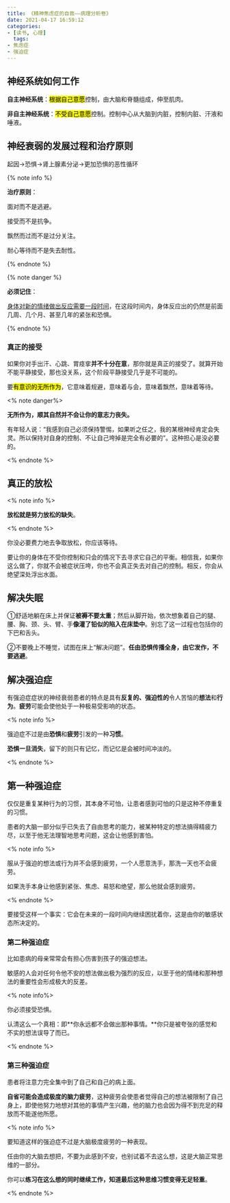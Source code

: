 ```yaml
---
title: 《精神焦虑症的自救——病理分析卷》
date: 2021-04-17 16:59:12
categories:
- [读书, 心理]
  tags:
- 焦虑症
- 强迫症
---
```


## 神经系统如何工作

**自主神经系统**：<mark>根据自己意愿</mark>控制，由大脑和脊髓组成，伸至肌肉。

**非自主神经系统**：<mark>不受自己意愿</mark>控制。控制中心从大脑到内脏，控制内脏、汗液和唾液。

## 神经衰弱的发展过程和治疗原则

<kbd>起因</kbd>-><kbd>恐惧</kbd>-><kbd>肾上腺素分泌</kbd>-><kbd>更加恐惧的恶性循环</kbd>

{% note info %}

**治疗原则**：

面对而不是逃避。

接受而不是抗争。

飘然而过而不是过分关注。

耐心等待而不是失去耐性。

{% endnote %}

{% note danger %}

**必须记住**：

<u>身体对新的情绪做出反应需要一段时间</u>，在这段时间内，身体反应出的仍然是前面几周、几个月、甚至几年的紧张和恐惧。

{% endnote %}

### 真正的接受

如果你对手出汗、心跳、胃痉挛**并不十分在意**，那你就是真正的接受了。就算开始不能平静接受，那也没关系，这个阶段平静接受几乎是不可能的。

要<mark>有意识的无所作为</mark>，它意味着规避，意味着与会，意味着飘然，意味着等待。

<% note danger%>

**无所作为，顺其自然并不会让你的意志力丧失。**

有年轻人说：“我感到自己必须保持警惕，如果听之任之，我的某根神经肯定会失灵。所以保持对自身的控制、不让自己垮掉是完全有必要的”。这种担心是没必要的。

<% endnote %>

## 真正的放松

<% note info %>

**放松就是努力放松的缺失**。

<% endnote %>

你没必要费力地去争取放松，你应该等待。

要让你的身体在不受你控制和只会的情况下去寻求它自己的平衡。相信我，如果你这么做了，你就不会被症状压垮，你也不会真正失去对自己的控制。相反，你会从绝望深处浮出水面。

## 解决失眠

①舒适地躺在床上并保证**被褥不要太重**；然后从脚开始，依次想象着自己的腿、腰、胸、颈、头、臂、手**像灌了铅似的陷入在床垫中**。别忘了这一过程也包括你的下巴和舌头。

②不要晚上不睡觉，试图在床上“解决问题”。**任由恐惧传播全身，由它发作，不要逃避**。

## 解决强迫症

有强迫症症状的神经衰弱患者的特点是具有**反复的、强迫性的**令人苦恼的**想法**和**行为**。**疲劳**可能会使他处于一种极易受影响的状态。

<% note info %>

强迫症不过是由**恐惧**和**疲劳**引发的一种**习惯**。

**恐惧一旦消失**，留下的则只有记忆，而记忆是会被时间冲淡的。

<% endnote %>

## 第一种强迫症

仅仅是重复某种行为的习惯，其本身不可怕，让患者感到可怕的只是这种不停重复的习惯。

患者的大脑一部分似乎已失去了自由思考的能力，被某种特定的想法搞得精疲力尽，以至于他无法理智地思考问题，这会让他感到害怕。

<% note info %>

服从于强迫的想法或行为并不会感到疲劳，一个人愿意洗手，那洗一天也不会疲劳。

如果洗手本身让他感到紧张、焦虑、易怒和绝望，那么他就会感到疲劳。

<% endnote %>

要接受这样一个事实：它会在未来的一段时间内继续困扰着你，这是由你的敏感状态所决定的。

### 第二种强迫症

比如患病的母亲常常会有担心伤害到孩子的强迫想法。

敏感的人会对任何令他不安的想法做出极为强烈的反应，以至于他的情绪和那种想法的重要性会形成极大的反差。

<% note info%>

你必须接受恐惧。

认清这么一个真相：即**你永远都不会做出那种事情。**你只是被夸张的感觉和不实的想法误导了而已。

<% endnote %>

### 第三种强迫症

患者将注意力完全集中到了自己和自己的病上面。

**自省可能会造成极度的脑力疲劳**，这种疲劳会使患者觉得自己的想法被限制了自己身上，即使他努力地想对其他的事情产生兴趣，他的脑力也会因为得不到充足的释放而不能遂他所愿。

<% note info %>

要知道这样的强迫症不过是大脑极度疲劳的一种表现。

任由你的大脑去想把，不要为此感到不安，也别试着不去这么想，这是大脑正常思维的一部分。

你可以**练习在这么想的同时继续工作，知道最后这种思维习惯变得无足轻重**。

<% endnote %>
